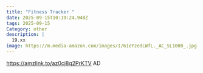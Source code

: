 ```yaml
---
title: "Fitness Tracker "
date: 2025-09-15T10:19:24.948Z
tags: 2025-09-15
Category: other
description: |
  19.xx
image: https://m.media-amazon.com/images/I/61eYzedLWfL._AC_SL1000_.jpg
---
```

https://amzlink.to/az0cj8q2PrKTV
AD